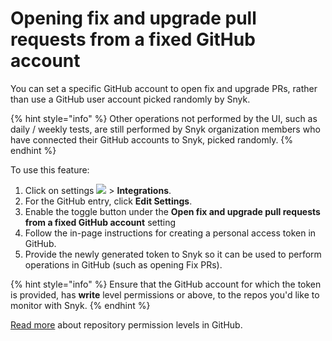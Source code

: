 # Opening fix and upgrade pull requests from a fixed GitHub account

You can set a specific GitHub account to open fix and upgrade PRs, rather than use a GitHub user account picked randomly by Snyk.

{% hint style="info" %}
Other operations not performed by the UI, such as daily / weekly tests, are still performed by Snyk organization members who have connected their GitHub accounts to Snyk, picked randomly.
{% endhint %}

To use this feature:

1. Click on settings ![](../../.gitbook/assets/cog\_icon.png) > **Integrations**.
2. For the GitHub entry, click **Edit Settings**.
3. Enable the toggle button under the **Open fix and upgrade pull requests from a fixed GitHub account** setting
4. Follow the in-page instructions for creating a personal access token in GitHub.
5. Provide the newly generated token to Snyk so it can be used to perform operations in GitHub (such as opening Fix PRs).

{% hint style="info" %}
Ensure that the GitHub account for which the token is provided, has **write** level permissions or above, to the repos you'd like to monitor with Snyk.
{% endhint %}

[Read more](https://docs.snyk.io/integrations/git-repository-scm-integrations/github-integration) about repository permission levels in GitHub.
